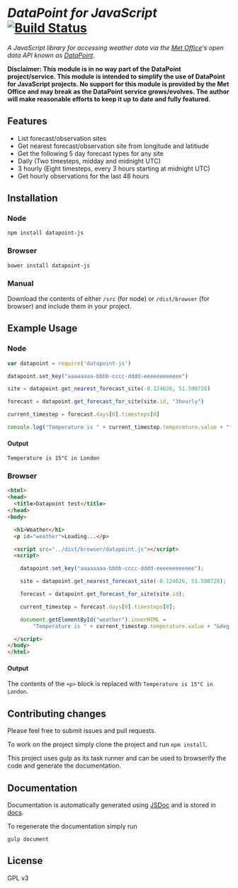 # _DataPoint for JavaScript_ [![Build Status](https://travis-ci.org/jacobtomlinson/datapoint-js.svg?branch=master)](https://travis-ci.org/jacobtomlinson/datapoint-js)

_A JavaScript library for accessing weather data via the [Met Office](http://www.metoffice.gov.uk/)'s open data API
known as [DataPoint](http://www.metoffice.gov.uk/datapoint)._

__Disclaimer: This module is in no way part of the DataPoint project/service.
This module is intended to simplify the use of DataPoint for JavaScript projects.
No support for this module is provided by the Met Office and may break as the DataPoint service grows/evolves.
The author will make reasonable efforts to keep it up to date and fully featured.__

## Features
* List forecast/observation sites
* Get nearest forecast/observation site from longitude and latitiude
* Get the following 5 day forecast types for any site
 * Daily (Two timesteps, midday and midnight UTC)
 * 3 hourly (Eight timesteps, every 3 hours starting at midnight UTC)
* Get hourly observations for the last 48 hours

## Installation

### Node

```Shell
npm install datapoint-js
```

### Browser

```Shell
bower install datapoint-js
```

### Manual

Download the contents of either `/src` (for node) or `/dist/browser` (for browser) and include them in your project.

## Example Usage

### Node

```JavaScript
var datapoint = require('datapoint-js')

datapoint.set_key("aaaaaaaa-bbbb-cccc-dddd-eeeeeeeeeeee")

site = datapoint.get_nearest_forecast_site(-0.124626, 51.500728)

forecast = datapoint.get_forecast_for_site(site.id, "3hourly")

current_timestep = forecast.days[0].timesteps[0]

console.log("Temperature is " + current_timestep.temperature.value + "°" + current_timestep.temperature.units + " in " + site.name)
```

#### Output
```
Temperature is 15°C in London
```

### Browser

```html
<html>
<head>
  <title>Datapoint test</title>
</head>
<body>

  <h1>Weather</h1>
  <p id="weather">Loading...</p>

  <script src="../dist/browser/datapoint.js"></script>
  <script>

    datapoint.set_key("aaaaaaaa-bbbb-cccc-dddd-eeeeeeeeeeee");

    site = datapoint.get_nearest_forecast_site(-0.124626, 51.500728);

    forecast = datapoint.get_forecast_for_site(site.id);

    current_timestep = forecast.days[0].timesteps[0];

    document.getElementById("weather").innerHTML =
        "Temperature is " + current_timestep.temperature.value + "&deg;" + current_timestep.temperature.units + " in " + site.name;

  </script>
</body>
</html>
```

#### Output

The contents of the `<p>` block is replaced with `Temperature is 15°C in London`.

## Contributing changes

Please feel free to submit issues and pull requests.

To work on the project simply clone the project and run `npm install`.

This project uses gulp as its task runner and can be used to browserify the code and generate the documentation.

## Documentation
Documentation is automatically generated using [JSDoc](http://usejsdoc.org/) and is stored in [docs](docs).

To regenerate the documentation simply run

```
gulp document
```

## License

GPL v3
